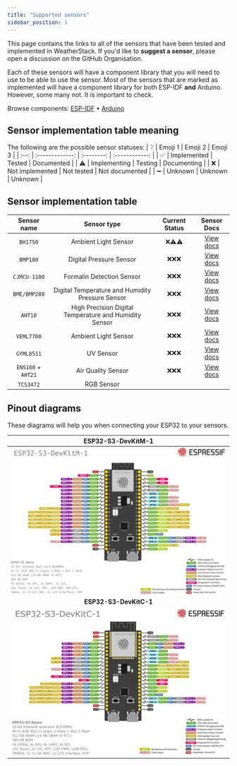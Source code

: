 ```yaml
---
title: "Supported sensors"
sidebar_position: 1
---
```


This page contains the links to all of the sensors that have been tested and implemented in WeatherStack.
If you'd like to **suggest a sensor**, please open a discussion on the GitHub Organisation.

Each of these sensors will have a component library that you will need to use to be able to use the sensor.
Most of the sensors that are marked as implemented will have a component library for both ESP-IDF **and** Arduino.
However, some many not. It is important to check.

Browse components: [ESP-IDF](/docs/components/ESP-IDF/) • [Arduino](/docs/components/Arduino/)

## Sensor implementation table meaning

The following are the possible sensor statuses:
|  ❔  |     Emoji 1     |  Emoji 2   |    Emoji 3     |
| :--: | :-------------: | :--------: | :------------: |
|  ✅  |   Implemented   |   Tested   |   Documented   |
| ⚠️ |  Implementing   |  Testing   |  Documenting   |
|  ❌  | Not implemented | Not tested | Not documented |
|  ➖  |     Unknown     |  Unknown   |    Unknown     |

## Sensor implementation table

|    Sensor name     |                      Sensor type                       | Current Status |                    Sensor Docs                    |
| :----------------: | :----------------------------------------------------: | :------------: | :-----------------------------------------------: |
|      `BH1750`      |                  Ambient Light Sensor                  |   ❌⚠️⚠️   |    [View docs](/docs/supported-sensors/BH1750)    |
|      `BMP180`      |                Digital Pressure Sensor                 |     ❌❌❌     |    [View docs](/docs/supported-sensors/BMP180)    |
|    `CJMCU-1100`    |               Formalin Detection Sensor                |     ❌❌❌     |  [View docs](/docs/supported-sensors/CJMCU-1100)  |
|    `BME/BMP280`    |    Digital Temperature and Humidity Pressure Sensor    |     ❌❌❌     |  [View docs](/docs/supported-sensors/BME-BMP280)  |
|      `AHT10`       | High Precision Digital Temperature and Humidity Sensor |     ❌❌❌     |    [View docs](/docs/supported-sensors/AHT10)     |
|     `VEML7700`     |                  Ambient Light Sensor                  |     ❌❌❌     |   [View docs](/docs/supported-sensors/VEML7700)   |
|     `GYML8511`     |                       UV Sensor                        |     ❌❌❌     |   [View docs](/docs/supported-sensors/GYML8511)   |
| `ENS160` + `AHT21` |                   Air Quality Sensor                   |     ❌❌❌     | [View docs](/docs/supported-sensors/ENS160-AHT21) |
|     `TCS3472`      |                       RGB Sensor                       |                |                                                   |

## Pinout diagrams
These diagrams will help you when connecting your ESP32 to your sensors.

|         ESP32-S3-DevKitM-1          |
| :---------------------------------: |
| ![](pinouts/ESP32-S3-DevKitM-1.jpg) |
|       **ESP32-S3-DevKitC-1**        |
| ![](pinouts/ESP32_S3-DevKitC-1.png) |